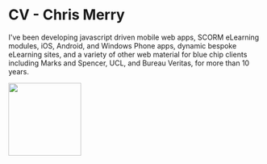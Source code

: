 # CV - Chris Merry
I've been developing javascript driven mobile web apps, SCORM eLearning modules, iOS, Android, and Windows Phone apps, dynamic bespoke eLearning sites, and a variety of other web material for blue chip clients including Marks and Spencer, UCL, and Bureau Veritas, for more than 10 years. 

<img src='http://upland.myzen.co.uk/images/cv/BVSmart_LogoCM_358sq.png' width="144px">


